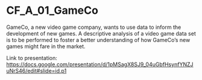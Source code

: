 # CF_A_01_GameCo

GameCo, a new video game company, wants to use data to inform the development of 
new games. A descriptive analysis of a video game data set is to be performed to foster 
a better understanding of how GameCo’s new games might fare in the market.

Link to presentation: https://docs.google.com/presentation/d/1pMSagX8SJ9_04uGbfHsynfYNZJuNrS46/edit#slide=id.p1
